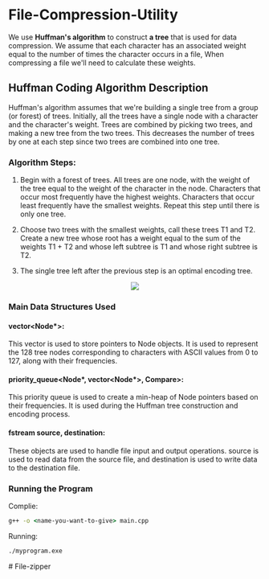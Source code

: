 # File-Compression-Utility
We use **Huffman's algorithm** to construct **a tree** that is used for data compression. 
We assume that each character has an associated weight equal to the number of times the character occurs in a file,
When compressing a file we'll need to calculate these weights.


## Huffman Coding Algorithm Description

Huffman's algorithm assumes that we're building a single tree from a group (or forest) of trees. 
Initially, all the trees have a single node with a character and the character's weight. 
Trees are combined by picking two trees, and making a new tree from the two trees. 
This decreases the number of trees by one at each step since two trees are combined into one tree.


### Algorithm Steps:

1. Begin with a forest of trees. All trees are one node, with the weight of the tree equal to the weight of the character in the node. 
Characters that occur most frequently have the highest weights. Characters that occur least frequently have the smallest weights.
Repeat this step until there is only one tree.

2. Choose two trees with the smallest weights, call these trees T1 and T2. Create a new tree whose root has a weight equal to the sum of the weights T1 + T2 and whose left subtree is T1 and whose right subtree is T2.

3. The single tree left after the previous step is an optimal encoding tree.

<p align='center'><img src='https://upload.wikimedia.org/wikipedia/commons/d/d8/HuffmanCodeAlg.png'/></p>


### Main Data Structures Used

#### vector<Node*>:
This vector is used to store pointers to Node objects. It is used to represent the 128 tree nodes corresponding to characters with ASCII values from 0 to 127, along with their frequencies.
#### priority_queue<Node*, vector<Node*>, Compare>:
This priority queue is used to create a min-heap of Node pointers based on their frequencies. It is used during the Huffman tree construction and encoding process.
#### fstream source, destination: 
These objects are used to handle file input and output operations. source is used to read data from the source file, and destination is used to write data to the destination file.



### Running the Program
Complie:
```bat
g++ -o <name-you-want-to-give> main.cpp
```
Running:
```bat
./myprogram.exe
```
#   F i l e - z i p p e r 
 
 
